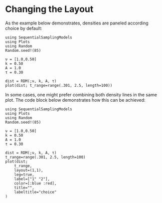 # Changing the Layout 

As the example below demonstrates, densities are paneled according choice by default:


```@example layout 
using SequentialSamplingModels
using Plots
using Random 
Random.seed!(85)

ν = [1.0,0.50]
k = 0.50
A = 1.0
τ = 0.30

dist = RDM(;ν, k, A, τ)
plot(dist; t_range=range(.301, 2.5, length=100))
```
In some cases, one might prefer combining both density lines in the same plot. The code block below demonstrates how this can be achieved:

```@example layout 
using SequentialSamplingModels
using Plots
using Random 
Random.seed!(85)

ν = [1.0,0.50]
k = 0.50
A = 1.0
τ = 0.30

dist = RDM(;ν, k, A, τ)
t_range=range(.301, 2.5, length=100)
plot(dist; 
    t_range, 
    layout=(1,1), 
    leg=true, 
    label=["1" "2"], 
    color=[:blue :red], 
    title="", 
    labeltitle="choice"
)
```
